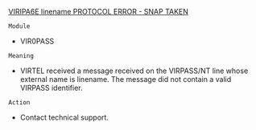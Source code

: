 [VIRIPA6E linename PROTOCOL ERROR - SNAP TAKEN](https://virtel.readthedocs.io/en/latest/manuals/virtel/Virtel459MG/messages.html?highlight=VIRIPA6E#VIRIPA6E)

`Module`
- VIR0PASS

`Meaning`
- VIRTEL received a message received on the VIRPASS/NT line whose external name is linename. The message did not contain a valid VIRPASS identifier.

`Action`
- Contact technical support.

